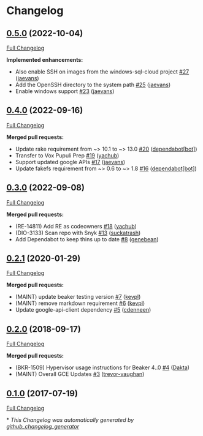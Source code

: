 # Changelog

## [0.5.0](https://github.com/voxpupuli/beaker-google/tree/0.5.0) (2022-10-04)

[Full Changelog](https://github.com/voxpupuli/beaker-google/compare/0.4.0...0.5.0)

**Implemented enhancements:**

- Also enable SSH on images from the windows-sql-cloud project [\#27](https://github.com/voxpupuli/beaker-google/pull/27) ([jaevans](https://github.com/jaevans))
- Add the OpenSSH directory to the system path [\#25](https://github.com/voxpupuli/beaker-google/pull/25) ([jaevans](https://github.com/jaevans))
- Enable windows support [\#23](https://github.com/voxpupuli/beaker-google/pull/23) ([jaevans](https://github.com/jaevans))

## [0.4.0](https://github.com/voxpupuli/beaker-google/tree/0.4.0) (2022-09-16)

[Full Changelog](https://github.com/voxpupuli/beaker-google/compare/0.3.0...0.4.0)

**Merged pull requests:**

- Update rake requirement from ~\> 10.1 to ~\> 13.0 [\#20](https://github.com/voxpupuli/beaker-google/pull/20) ([dependabot[bot]](https://github.com/apps/dependabot))
- Transfer to Vox Pupuli Prep [\#19](https://github.com/voxpupuli/beaker-google/pull/19) ([yachub](https://github.com/yachub))
- Support updated google APIs [\#17](https://github.com/voxpupuli/beaker-google/pull/17) ([jaevans](https://github.com/jaevans))
- Update fakefs requirement from ~\> 0.6 to ~\> 1.8 [\#16](https://github.com/voxpupuli/beaker-google/pull/16) ([dependabot[bot]](https://github.com/apps/dependabot))

## [0.3.0](https://github.com/voxpupuli/beaker-google/tree/0.3.0) (2022-09-08)

[Full Changelog](https://github.com/voxpupuli/beaker-google/compare/0.2.1...0.3.0)

**Merged pull requests:**

- \(RE-14811\) Add RE as codeowners [\#18](https://github.com/voxpupuli/beaker-google/pull/18) ([yachub](https://github.com/yachub))
- \(DIO-3133\) Scan repo with Snyk [\#13](https://github.com/voxpupuli/beaker-google/pull/13) ([suckatrash](https://github.com/suckatrash))
- Add Dependabot to keep thins up to date [\#8](https://github.com/voxpupuli/beaker-google/pull/8) ([genebean](https://github.com/genebean))

## [0.2.1](https://github.com/voxpupuli/beaker-google/tree/0.2.1) (2020-01-29)

[Full Changelog](https://github.com/voxpupuli/beaker-google/compare/0.2.0...0.2.1)

**Merged pull requests:**

- \(MAINT\) update beaker testing version [\#7](https://github.com/voxpupuli/beaker-google/pull/7) ([kevpl](https://github.com/kevpl))
- \(MAINT\) remove markdown requirement [\#6](https://github.com/voxpupuli/beaker-google/pull/6) ([kevpl](https://github.com/kevpl))
- Update google-api-client dependency [\#5](https://github.com/voxpupuli/beaker-google/pull/5) ([cdenneen](https://github.com/cdenneen))

## [0.2.0](https://github.com/voxpupuli/beaker-google/tree/0.2.0) (2018-09-17)

[Full Changelog](https://github.com/voxpupuli/beaker-google/compare/0.1.0...0.2.0)

**Merged pull requests:**

- \(BKR-1509\) Hypervisor usage instructions for Beaker 4..0 [\#4](https://github.com/voxpupuli/beaker-google/pull/4) ([Dakta](https://github.com/Dakta))
- \(MAINT\) Overall GCE Updates [\#3](https://github.com/voxpupuli/beaker-google/pull/3) ([trevor-vaughan](https://github.com/trevor-vaughan))

## [0.1.0](https://github.com/voxpupuli/beaker-google/tree/0.1.0) (2017-07-19)

[Full Changelog](https://github.com/voxpupuli/beaker-google/compare/34ca3d6b58dd87455316e055214367215fdff71f...0.1.0)



\* *This Changelog was automatically generated by [github_changelog_generator](https://github.com/github-changelog-generator/github-changelog-generator)*
